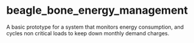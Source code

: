 beagle_bone_energy_management
=============================

A basic prototype for a system that monitors energy consumption, and cycles non critical loads to keep down monthly demand charges.
